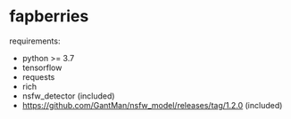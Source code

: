 # fapberries

requirements:
- python >= 3.7
- tensorflow
- requests
- rich
- nsfw_detector (included)
- https://github.com/GantMan/nsfw_model/releases/tag/1.2.0 (included)
